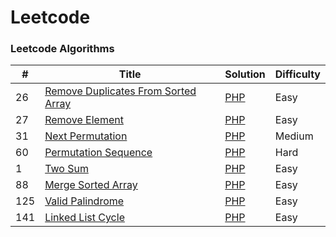 # Leetcode
### Leetcode Algorithms
|#|Title|Solution|Difficulty|
|-|-----|--------|----------|
|26|[Remove Duplicates From Sorted Array](https://leetcode.com/problems/remove-duplicates-from-sorted-array/)|[PHP](https://github.com/pavel-mishinfz/algorithms-datastructures/blob/main/leetcode/php/remove-duplicates-from-sorted-array.php/)|Easy|
|27|[Remove Element](https://leetcode.com/problems/remove-element/)|[PHP](https://github.com/pavel-mishinfz/algorithms-datastructures/blob/main/leetcode/php/remove-element.php/)|Easy|
|31|[Next Permutation](https://leetcode.com/problems/next-permutation/)|[PHP](https://github.com/pavel-mishinfz/algorithms-datastructures/blob/main/leetcode/php/next-permutation.php/)|Medium|
|60|[Permutation Sequence](https://leetcode.com/problems/permutation-sequence/)|[PHP](https://github.com/pavel-mishinfz/algorithms-datastructures/blob/main/leetcode/php/permutation-sequence.php/)|Hard|
|1|[Two Sum](https://leetcode.com/problems/two-sum/)|[PHP](https://github.com/pavel-mishinfz/algorithms-datastructures/blob/main/leetcode/php/two-sum.php/)|Easy|
|88|[Merge Sorted Array](https://leetcode.com/problems/merge-sorted-array/)|[PHP](https://github.com/pavel-mishinfz/algorithms-datastructures/blob/main/leetcode/php/merge-sorted-array.php/)|Easy|
|125|[Valid Palindrome](https://leetcode.com/problems/valid-palindrome/)|[PHP](https://github.com/pavel-mishinfz/algorithms-datastructures/blob/main/leetcode/php/valid-palindrome.php/)|Easy|
|141|[Linked List Cycle](https://leetcode.com/problems/linked-list-cycle/)|[PHP](https://github.com/pavel-mishinfz/algorithms-datastructures/blob/main/leetcode/php/linked-list-cycle.php/)|Easy|